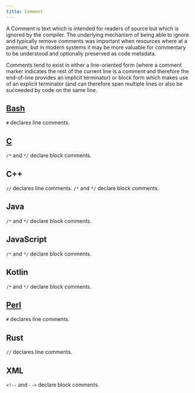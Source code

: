 ```yaml
---
title: Comment
---
```


A Comment is text which is intended for readers of source but which is
ignored by the compiler. The underlying mechanism of being able to ignore
and typically remove comments was important when resources where at a
premium, but in modern systems it may be more valuable for commentary
to be understood and optionally preserved as code metadata.

Comments tend to exist in either a line-oriented form
(where a comment marker indicates the rest of the current line
is a comment and therefore the end-of-line provides an
implicit terminator) or block form which makes use of
an explicit terminator (and can therefore span multiple
lines or also be succeeded by code on the same line.

## [Bash](bash)

`#` declares line comments.

## [C](c)

`/*` and `*/` declare block comments.

## C++

`//` declares line comments.
`/*` and `*/` declare block comments.

## Java

`/*` and `*/` declare block comments.

## JavaScript

`/*` and `*/` declare block comments.

## Kotlin

`/*` and `*/` declare block comments.

## [Perl](perl)

`#` declares line comments.

## Rust

`//` declares line comments.

## XML

`<!--` and `-->` declare block comments.
